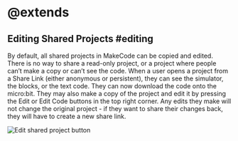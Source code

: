 # @extends

## Editing Shared Projects #editing

By default, all shared projects in MakeCode can be copied and edited. There is no way to share a read-only project, or a project where people can’t make a copy or can’t see the code. When a user opens a project from a Share Link (either anonymous or persistent), they can see the simulator, the blocks, or the text code. They can now download the code onto the micro:bit. They may also make a copy of the project and edit it by pressing the Edit or Edit Code buttons in the top right corner. Any edits they make will not change the original project - if they want to share their changes back, they will have to create a new share link.

![Edit shared project button](/static/share/edit-shared-project.png)
